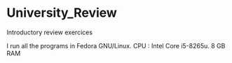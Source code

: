 # University_Review
 Introductory review exercices
 
I run all the programs in Fedora GNU/Linux.
CPU : Intel Core i5-8265u.
8 GB RAM

